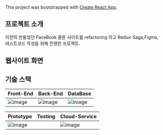 This project was bootstrapped with [Create React App](https://github.com/facebook/create-react-app).

## 프로젝트 소개

이전의 만들었던 FaceBook 클론 사이트를 refactoring 하고 Redux-Saga,Figma, 테스트코드 작성을 위해 진행한 프로젝트.

## 웹사이트 화면

## 기술 스택

| Front-End                                                                                                      | Back-End                                                                                                       | DataBase                                                                                                       |
| -------------------------------------------------------------------------------------------------------------- | -------------------------------------------------------------------------------------------------------------- | -------------------------------------------------------------------------------------------------------------- |
| ![image](https://user-images.githubusercontent.com/54930248/86572822-6cdf2700-bfae-11ea-8f8f-e2b7cb06c0f7.png) | ![image](https://user-images.githubusercontent.com/54930248/86572542-0bb75380-bfae-11ea-880a-74f533120121.png) | ![image](https://user-images.githubusercontent.com/54930248/86572771-5c2eb100-bfae-11ea-8f8f-6a76aad90d85.png) |

| Prototype                                                                                                       | Testing | Cloud-Service                                                                                                  |
| --------------------------------------------------------------------------------------------------------------- | ------- | -------------------------------------------------------------------------------------------------------------- |
| ![image](https://encrypted-tbn0.gstatic.com/images?q=tbn%3AANd9GcQpllvO9KSl49BWp4N-DBeZ--eIqUd01Oqg8g&usqp=CAU) |         | ![image](https://user-images.githubusercontent.com/54930248/86573281-21794880-bfaf-11ea-91f8-6657b2877dc7.png) |
